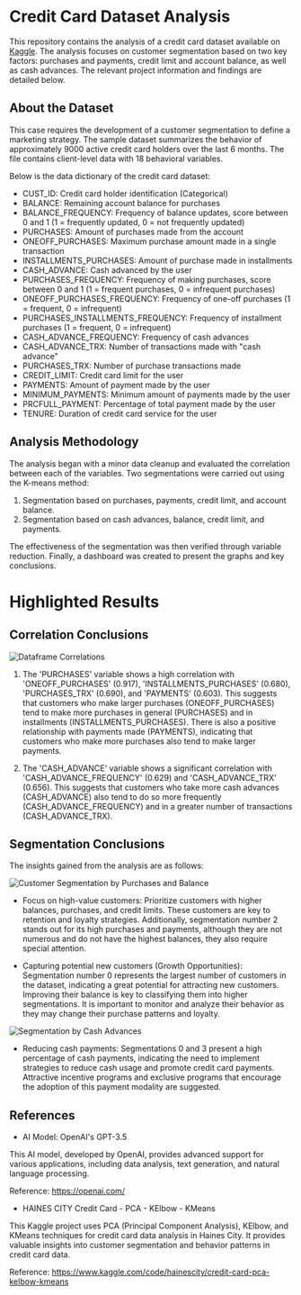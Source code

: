 # Credit Card Dataset Analysis

This repository contains the analysis of a credit card dataset available on [Kaggle](https://www.kaggle.com/datasets/arjunbhasin2013/ccdata). The analysis focuses on customer segmentation based on two key factors: purchases and payments, credit limit and account balance, as well as cash advances. The relevant project information and findings are detailed below.

## About the Dataset

This case requires the development of a customer segmentation to define a marketing strategy. The sample dataset summarizes the behavior of approximately 9000 active credit card holders over the last 6 months. The file contains client-level data with 18 behavioral variables.

Below is the data dictionary of the credit card dataset:

- CUST_ID: Credit card holder identification (Categorical)
- BALANCE: Remaining account balance for purchases
- BALANCE_FREQUENCY: Frequency of balance updates, score between 0 and 1 (1 = frequently updated, 0 = not frequently updated)
- PURCHASES: Amount of purchases made from the account
- ONEOFF_PURCHASES: Maximum purchase amount made in a single transaction
- INSTALLMENTS_PURCHASES: Amount of purchase made in installments
- CASH_ADVANCE: Cash advanced by the user
- PURCHASES_FREQUENCY: Frequency of making purchases, score between 0 and 1 (1 = frequent purchases, 0 = infrequent purchases)
- ONEOFF_PURCHASES_FREQUENCY: Frequency of one-off purchases (1 = frequent, 0 = infrequent)
- PURCHASES_INSTALLMENTS_FREQUENCY: Frequency of installment purchases (1 = frequent, 0 = infrequent)
- CASH_ADVANCE_FREQUENCY: Frequency of cash advances
- CASH_ADVANCE_TRX: Number of transactions made with "cash advance"
- PURCHASES_TRX: Number of purchase transactions made
- CREDIT_LIMIT: Credit card limit for the user
- PAYMENTS: Amount of payment made by the user
- MINIMUM_PAYMENTS: Minimum amount of payments made by the user
- PRCFULL_PAYMENT: Percentage of total payment made by the user
- TENURE: Duration of credit card service for the user

## Analysis Methodology

The analysis began with a minor data cleanup and evaluated the correlation between each of the variables. Two segmentations were carried out using the K-means method:

1. Segmentation based on purchases, payments, credit limit, and account balance.
2. Segmentation based on cash advances, balance, credit limit, and payments.

The effectiveness of the segmentation was then verified through variable reduction. Finally, a dashboard was created to present the graphs and key conclusions.

# Highlighted Results

## Correlation Conclusions

![Dataframe Correlations](Documentos_Dashboard/Correlation.png)

1. The 'PURCHASES' variable shows a high correlation with 'ONEOFF_PURCHASES' (0.917), 'INSTALLMENTS_PURCHASES' (0.680), 'PURCHASES_TRX' (0.690), and 'PAYMENTS' (0.603). This suggests that customers who make larger purchases (ONEOFF_PURCHASES) tend to make more purchases in general (PURCHASES) and in installments (INSTALLMENTS_PURCHASES). There is also a positive relationship with payments made (PAYMENTS), indicating that customers who make more purchases also tend to make larger payments.

2. The 'CASH_ADVANCE' variable shows a significant correlation with 'CASH_ADVANCE_FREQUENCY' (0.629) and 'CASH_ADVANCE_TRX' (0.656). This suggests that customers who take more cash advances (CASH_ADVANCE) also tend to do so more frequently (CASH_ADVANCE_FREQUENCY) and in a greater number of transactions (CASH_ADVANCE_TRX).

## Segmentation Conclusions

The insights gained from the analysis are as follows:

![Customer Segmentation by Purchases and Balance](Documentos_Dashboard/Segmentation_for_clients_according_to_balance_purchases_and_maximum_credit.png)

- Focus on high-value customers: Prioritize customers with higher balances, purchases, and credit limits. These customers are key to retention and loyalty strategies. Additionally, segmentation number 2 stands out for its high purchases and payments, although they are not numerous and do not have the highest balances, they also require special attention.

- Capturing potential new customers (Growth Opportunities): Segmentation number 0 represents the largest number of customers in the dataset, indicating a great potential for attracting new customers. Improving their balance is key to classifying them into higher segmentations. It is important to monitor and analyze their behavior as they may change their purchase patterns and loyalty.

![Segmentation by Cash Advances](Documentos_Dashboard/Segmentation_by_cash_advances.png)

- Reducing cash payments: Segmentations 0 and 3 present a high percentage of cash payments, indicating the need to implement strategies to reduce cash usage and promote credit card payments. Attractive incentive programs and exclusive programs that encourage the adoption of this payment modality are suggested.

## References

- AI Model: OpenAI's GPT-3.5

This AI model, developed by OpenAI, provides advanced support for various applications, including data analysis, text generation, and natural language processing.

Reference: https://openai.com/

- HAINES CITY Credit Card - PCA - KElbow - KMeans

This Kaggle project uses PCA (Principal Component Analysis), KElbow, and KMeans techniques for credit card data analysis in Haines City. It provides valuable insights into customer segmentation and behavior patterns in credit card data.

Reference: https://www.kaggle.com/code/hainescity/credit-card-pca-kelbow-kmeans
